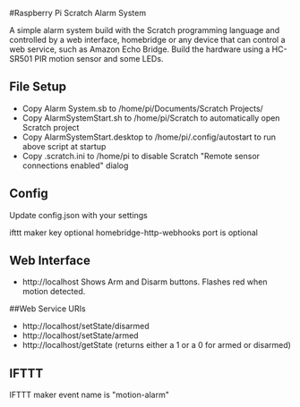 #Raspberry Pi Scratch Alarm System

A simple alarm system build with the Scratch programming language and controlled by a web interface, homebridge or any device that can control a web service, such as Amazon Echo Bridge.  Build the hardware using a HC-SR501 PIR motion sensor and some LEDs.

## File Setup
* Copy Alarm System.sb to /home/pi/Documents/Scratch Projects/
* Copy AlarmSystemStart.sh to /home/pi/Scratch to automatically open Scratch project
* Copy AlarmSystemStart.desktop to /home/pi/.config/autostart to run above script at startup
* Copy .scratch.ini to /home/pi to disable Scratch "Remote sensor connections enabled" dialog

## Config
Update config.json with your settings

ifttt maker key optional
homebridge-http-webhooks port is optional

## Web Interface
* http://localhost
Shows Arm and Disarm buttons.  Flashes red when motion detected.

##Web Service URIs
* http://localhost/setState/disarmed
* http://localhost/setState/armed
* http://localhost/getState (returns either a 1 or a 0 for armed or disarmed)

## IFTTT
IFTTT maker event name is "motion-alarm"